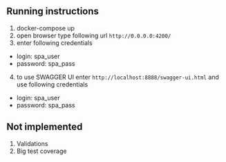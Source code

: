 
## Running instructions

1. docker-compose up
2. open browser type following url `http://0.0.0.0:4200/`
3. enter following credentials 
* login: spa_user
* password: spa_pass
4. to use SWAGGER UI enter `http://localhost:8888/swagger-ui.html` and use following credentials
* login: spa_user
* password: spa_pass

## Not implemented
1. Validations 
2. Big test coverage
